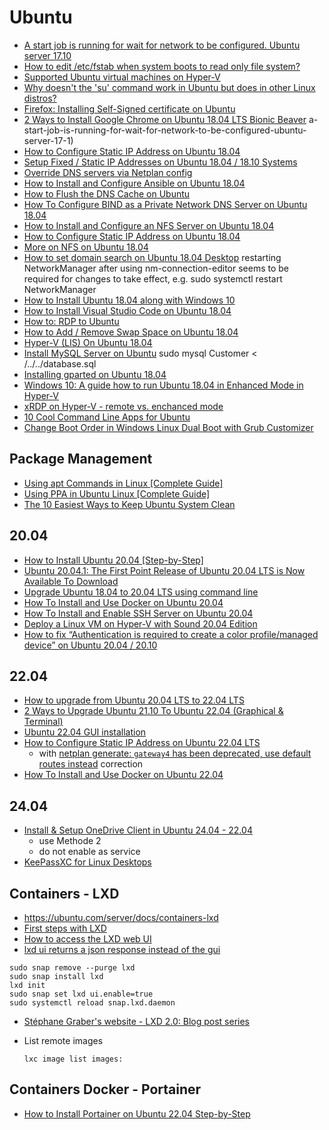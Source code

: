 # Ubuntu

- [A start job is running for wait for network to be configured. Ubuntu server 17.10](https://askubuntu.com/questions/972215/)
- [How to edit /etc/fstab when system boots to read only file system?](https://unix.stackexchange.com/questions/185026/how-to-edit-etc-fstab-when-system-boots-to-read-only-file-system)
- [Supported Ubuntu virtual machines on Hyper-V](https://docs.microsoft.com/en-us/windows-server/virtualization/hyper-v/supported-ubuntu-virtual-machines-on-hyper-v)
- [Why doesn't the 'su' command work in Ubuntu but does in other Linux distros?](https://askubuntu.com/questions/825862/why-doesnt-the-su-command-work-in-ubuntu-but-does-in-other-linux-distros/825874)
- [Firefox: Installing Self-Signed certificate on Ubuntu](https://dev.to/lmillucci/firefox-installing-self-signed-certificate-on-ubuntu-4f11)
- [2 Ways to Install Google Chrome on Ubuntu 18.04 LTS Bionic Beaver](https://www.linuxbabe.com/ubuntu/install-google-chrome-ubuntu-18-04-lts)
a-start-job-is-running-for-wait-for-network-to-be-configured-ubuntu-server-17-1)
- [How to Configure Static IP Address on Ubuntu 18.04](https://linuxize.com/post/how-to-configure-static-ip-address-on-ubuntu-18-04/)
- [Setup Fixed / Static IP Addresses on Ubuntu 18.04 / 18.10 Systems](https://websiteforstudents.com/setup-fixed-static-ip-addresses-on-ubuntu-18-04-18-10-systems/)
- [Override DNS servers via Netplan config](https://askubuntu.com/questions/1205539/trouble-overriding-dns-servers-via-netplan-config)
- [How to Install and Configure Ansible on Ubuntu 18.04](https://www.digitalocean.com/community/tutorials/how-to-install-and-configure-ansible-on-ubuntu-18-04#step-1-%E2%80%94-installing-ansible)
- [How to Flush the DNS Cache on Ubuntu](https://vitux.com/how-to-flush-the-dns-cache-on-ubuntu/)
- [How To Configure BIND as a Private Network DNS Server on Ubuntu 18.04](https://www.digitalocean.com/community/tutorials/how-to-configure-bind-as-a-private-network-dns-server-on-ubuntu-18-04)
- [How to Install and Configure an NFS Server on Ubuntu 18.04](https://linuxize.com/post/how-to-install-and-configure-an-nfs-server-on-ubuntu-18-04/)
- [How to Configure Static IP Address on Ubuntu 18.04](https://linuxize.com/post/how-to-configure-static-ip-address-on-ubuntu-18-04/#configuring-static-ip-address-on-ubuntu-server)
- [More on NFS on Ubuntu 18.04](https://www.howtoforge.com/tutorial/how-to-configure-a-nfs-server-and-mount-nfs-shares-on-ubuntu-18.04/)
- [How to set domain search on Ubuntu 18.04 Desktop](https://askubuntu.com/questions/1068467/how-to-set-domain-search-on-ubuntu-18-04/1082634#1082634)  restarting NetworkManager after using nm-connection-editor seems to be required for changes to take effect, e.g. sudo systemctl restart NetworkManager
- [How to Install Ubuntu 18.04 along with Windows 10](https://vitux.com/how-to-install-ubuntu-18-04-along-with-windows-10/)
- [How to Install Visual Studio Code on Ubuntu 18.04](https://linuxize.com/post/how-to-install-visual-studio-code-on-ubuntu-18-04/)
- [How to: RDP to Ubuntu](https://www.rorymon.com/blog/how-to-rdp-to-ubuntu/)
- [How to Add / Remove Swap Space on Ubuntu 18.04](https://linuxize.com/post/how-to-add-swap-space-on-ubuntu-18-04/)
- [Hyper-V (LIS) On Ubuntu 18.04](https://oitibs.com/hyper-v-lis-on-ubuntu-18-04/)
- [Install MySQL Server on Ubuntu](https://support.rackspace.com/how-to/installing-mysql-server-on-ubuntu/) sudo mysql Customer < /../../database.sql
- [Installing gparted on Ubuntu 18.04](https://askubuntu.com/questions/1053670/installing-gparted-on-ubuntu-18-04)
- [Windows 10: A guide how to run Ubuntu 18.04 in Enhanced Mode in Hyper-V](https://www.tenforums.com/virtualization/107147-guide-how-run-ubuntu-18-04-enhanced-mode-hyper-v.html)
- [xRDP on Hyper-V - remote vs. enchanced mode](https://c-nergy.be/blog/?p=12429)
- [10 Cool Command Line Apps for Ubuntu](https://www.omgubuntu.co.uk/2021/11/best-command-line-tools-ubuntu-linux)
- [Change Boot Order in Windows Linux Dual Boot with Grub Customizer](https://itsfoss.com/grub-customizer-ubuntu/)

## Package Management

- [Using apt Commands in Linux [Complete Guide]](https://itsfoss.com/apt-command-guide/)
- [Using PPA in Ubuntu Linux [Complete Guide]](https://itsfoss.com/ppa-guide/)
- [The 10 Easiest Ways to Keep Ubuntu System Clean](https://www.fossmint.com/keep-ubuntu-system-clean/)

## 20.04

- [How to Install Ubuntu 20.04 [Step-by-Step]](https://adamtheautomator.com/install-ubuntu/)
- [Ubuntu 20.04.1: The First Point Release of Ubuntu 20.04 LTS is Now Available To Download](https://itsfoss.com/ubuntu-20-04-1-release/)
- [Upgrade Ubuntu 18.04 to 20.04 LTS using command line](https://www.cyberciti.biz/faq/upgrade-ubuntu-18-04-to-20-04-lts-using-command-line/)
- [How To Install and Use Docker on Ubuntu 20.04](https://www.digitalocean.com/community/tutorials/how-to-install-and-use-docker-on-ubuntu-20-04)
- [How To Install and Enable SSH Server on Ubuntu 20.04](https://devconnected.com/how-to-install-and-enable-ssh-server-on-ubuntu-20-04/)
- [Deploy a Linux VM on Hyper-V with Sound 20.04 Edition](https://techbloggingfool.com/2020/12/26/deploy-a-linux-vm-on-hyper-v-with-sound-20-04-edition/)
- [How to fix “Authentication is required to create a color profile/managed device” on Ubuntu 20.04 / 20.10](https://devanswers.co/how-to-fix-authentication-is-required-to-create-a-color-profile-managed-device-on-ubuntu-20-04-20-10/)

## 22.04

- [How to upgrade from Ubuntu 20.04 LTS to 22.04 LTS](https://www.cyberciti.biz/faq/upgrade-ubuntu-20-04-lts-to-22-04-lts/)
- [2 Ways to Upgrade Ubuntu 21.10 To Ubuntu 22.04 (Graphical & Terminal)](https://www.linuxbabe.com/ubuntu/upgrade-ubuntu-21-10-to-ubuntu-22-04)
- [Ubuntu 22.04 GUI installation](https://linuxconfig.org/ubuntu-22-04-gui-installation)
- [How to Configure Static IP Address on Ubuntu 22.04 LTS](https://www.makeuseof.com/configure-static-ip-address-settings-ubuntu-22-04/)
  - with [netplan generate: `gateway4` has been deprecated, use default routes instead](https://unix.stackexchange.com/questions/681220/netplan-generate-gateway4-has-been-deprecated-use-default-routes-instead/681221#681221) correction
- [How To Install and Use Docker on Ubuntu 22.04](https://www.digitalocean.com/community/tutorials/how-to-install-and-use-docker-on-ubuntu-22-04)

## 24.04

- [Install & Setup OneDrive Client in Ubuntu 24.04 - 22.04](https://ubuntuhandbook.org/index.php/2024/02/install-onedrive-ubuntu/)
  - use Methode 2
  - do not enable as service
- [KeePassXC for Linux Desktops](https://keepassxc.org/download/#linux)

## Containers - LXD

- <https://ubuntu.com/server/docs/containers-lxd>
- [First steps with LXD](https://documentation.ubuntu.com/lxd/en/latest/tutorial/first_steps/#first-steps)
- [How to access the LXD web UI](https://documentation.ubuntu.com/lxd/en/latest/howto/access_ui/)
- [lxd ui returns a json response instead of the gui](https://github.com/canonical/lxd/issues/12069)

```shell
sudo snap remove --purge lxd
sudo snap install lxd
lxd init
sudo snap set lxd ui.enable=true
sudo systemctl reload snap.lxd.daemon
```

- [Stéphane Graber's website - LXD 2.0: Blog post series](https://stgraber.org/2016/03/11/lxd-2-0-blog-post-series-012/)
- List remote images

  ```shell
  lxc image list images:
  ```
  
## Containers Docker - Portainer

- [How to Install Portainer on Ubuntu 22.04 Step-by-Step](https://www.cherryservers.com/blog/install-portainer-ubuntu)
